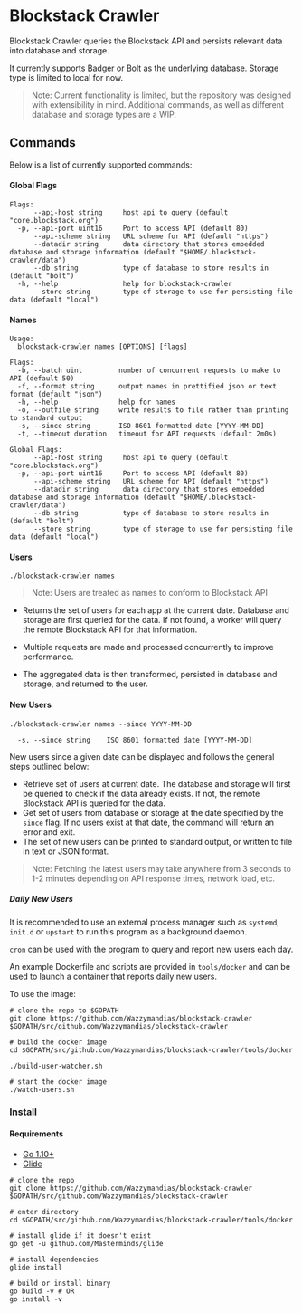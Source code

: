 # Blockstack Crawler

Blockstack Crawler queries the Blockstack API and persists relevant data into database and storage.

It currently supports [Badger](https://github.com/dgraph-io/badger) or [Bolt](https://github.com/coreos/bbolt) as the underlying database.
Storage type is limited to local for now.

> Note: Current functionality is limited, but the repository was designed with extensibility in mind.
> Additional commands, as well as different database and storage types are a WIP.

## Commands
Below is a list of currently supported commands:

#### Global Flags
```
Flags:
      --api-host string     host api to query (default "core.blockstack.org")
  -p, --api-port uint16     Port to access API (default 80)
      --api-scheme string   URL scheme for API (default "https")
      --datadir string      data directory that stores embedded database and storage information (default "$HOME/.blockstack-crawler/data")
      --db string           type of database to store results in (default "bolt")
  -h, --help                help for blockstack-crawler
      --store string        type of storage to use for persisting file data (default "local")
```
#### Names
```
Usage:
  blockstack-crawler names [OPTIONS] [flags]

Flags:
  -b, --batch uint         number of concurrent requests to make to API (default 50)
  -f, --format string      output names in prettified json or text format (default "json")
  -h, --help               help for names
  -o, --outfile string     write results to file rather than printing to standard output
  -s, --since string       ISO 8601 formatted date [YYYY-MM-DD]
  -t, --timeout duration   timeout for API requests (default 2m0s)

Global Flags:
      --api-host string     host api to query (default "core.blockstack.org")
  -p, --api-port uint16     Port to access API (default 80)
      --api-scheme string   URL scheme for API (default "https")
      --datadir string      data directory that stores embedded database and storage information (default "$HOME/.blockstack-crawler/data")
      --db string           type of database to store results in (default "bolt")
      --store string        type of storage to use for persisting file data (default "local")
```
#### Users
`./blockstack-crawler names`
>Note: Users are treated as names to conform to Blockstack API

  - Returns the set of users for each app at the current date. Database and storage are first queried for the data. If not found, a worker will query the remote Blockstack API for that information. 
  
  - Multiple requests are made and processed concurrently to improve performance. 
  
  - The aggregated data is then transformed, persisted in database and storage, and returned to the user.
  
#### New Users
`./blockstack-crawler names --since YYYY-MM-DD`

      -s, --since string    ISO 8601 formatted date [YYYY-MM-DD]
      
New users since a given date can be displayed and follows the general steps outlined below:
  - Retrieve set of users at current date. The database and storage will first be queried to check if the data already exists.
  If not, the remote Blockstack API is queried for the data.
  - Get set of users from database or storage at the date specified by the `since` flag. 
  If no users exist at that date, the command will return an error and exit.
  - The set of new users can be printed to standard output, or written to file in text or JSON format.
  
  >Note: Fetching the latest users may take anywhere from 3 seconds to 1-2 minutes depending on API response times, network load, etc.

##### Daily New Users
It is recommended to use an external process manager such as `systemd`, `init.d` or `upstart` to run this program as a background daemon.

`cron` can be used with the program to query and report new users each day.

An example Dockerfile and scripts are provided in `tools/docker` and can be used to launch a container that reports daily new users.

To use the image:
```
# clone the repo to $GOPATH
git clone https://github.com/Wazzymandias/blockstack-crawler $GOPATH/src/github.com/Wazzymandias/blockstack-crawler

# build the docker image
cd $GOPATH/src/github.com/Wazzymandias/blockstack-crawler/tools/docker

./build-user-watcher.sh

# start the docker image
./watch-users.sh
```

### Install

#### Requirements
  - [Go 1.10+](https://golang.org/dl/)
  - [Glide](https://github.com/Masterminds/glide)
```
# clone the repo
git clone https://github.com/Wazzymandias/blockstack-crawler $GOPATH/src/github.com/Wazzymandias/blockstack-crawler

# enter directory 
cd $GOPATH/src/github.com/Wazzymandias/blockstack-crawler/tools/docker

# install glide if it doesn't exist
go get -u github.com/Masterminds/glide 

# install dependencies
glide install 

# build or install binary 
go build -v # OR 
go install -v
```